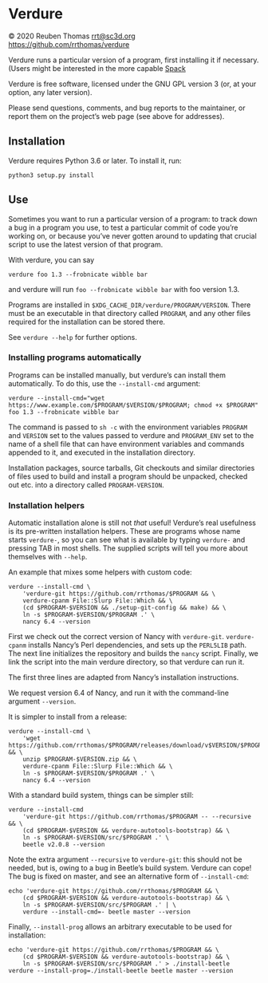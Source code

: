 # Verdure

© 2020 Reuben Thomas <rrt@sc3d.org>  
https://github.com/rrthomas/verdure  

Verdure runs a particular version of a program, first installing it if
necessary. (Users might be interested in the more capable
[Spack](https://github.com/spack/spack)

Verdure is free software, licensed under the GNU GPL version 3 (or, at your
option, any later version).

Please send questions, comments, and bug reports to the maintainer, or
report them on the project’s web page (see above for addresses).


## Installation

Verdure requires Python 3.6 or later. To install it, run:

```
python3 setup.py install
```


## Use

Sometimes you want to run a particular version of a program: to track down a
bug in a program you use, to test a particular commit of code you’re working
on, or because you’ve never gotten around to updating that crucial script to
use the latest version of that program.

With verdure, you can say

```
verdure foo 1.3 --frobnicate wibble bar
```

and verdure will run `foo --frobnicate wibble bar` with foo version 1.3.

Programs are installed in `$XDG_CACHE_DIR/verdure/PROGRAM/VERSION`. There
must be an executable in that directory called `PROGRAM`, and any other
files required for the installation can be stored there.

See `verdure --help` for further options.

### Installing programs automatically

Programs can be installed manually, but verdure’s can install them
automatically. To do this, use the `--install-cmd` argument:

```
verdure --install-cmd="wget https://www.example.com/$PROGRAM/$VERSION/$PROGRAM; chmod +x $PROGRAM" foo 1.3 --frobnicate wibble bar
```

The command is passed to `sh -c` with the environment variables `PROGRAM`
and `VERSION` set to the values passed to verdure and `PROGRAM_ENV` set to
the name of a shell file that can have environment variables and commands
appended to it, and executed in the installation directory.

Installation packages, source tarballs, Git checkouts and similar
directories of files used to build and install a program should be unpacked,
checked out etc. into a directory called `PROGRAM-VERSION`.

### Installation helpers

Automatic installation alone is still not *that* useful! Verdure’s real
usefulness is its pre-written installation helpers. These are programs whose
name starts `verdure-`, so you can see what is available by typing
`verdure-` and pressing TAB in most shells. The supplied scripts will tell
you more about themselves with `--help`.

An example that mixes some helpers with custom code:

```
verdure --install-cmd \
    'verdure-git https://github.com/rrthomas/$PROGRAM && \
    verdure-cpanm File::Slurp File::Which && \
    (cd $PROGRAM-$VERSION && ./setup-git-config && make) && \
    ln -s $PROGRAM-$VERSION/$PROGRAM .' \
    nancy 6.4 --version
```

First we check out the correct version of Nancy with `verdure-git`.
`verdure-cpanm` installs Nancy’s Perl dependencies, and sets up the
`PERL5LIB` path. The next line initializes the repository and builds the
`nancy` script. Finally, we link the script into the main verdure directory,
so that verdure can run it.

The first three lines are adapted from Nancy’s installation instructions.

We request version 6.4 of Nancy, and run it with the command-line argument
`--version`.

It is simpler to install from a release:

```
verdure --install-cmd \
    'wget https://github.com/rrthomas/$PROGRAM/releases/download/v$VERSION/$PROGRAM-$VERSION.zip && \
    unzip $PROGRAM-$VERSION.zip && \
    verdure-cpanm File::Slurp File::Which && \
    ln -s $PROGRAM-$VERSION/$PROGRAM .' \
    nancy 6.4 --version
```

With a standard build system, things can be simpler still:

```
verdure --install-cmd
    'verdure-git https://github.com/rrthomas/$PROGRAM -- --recursive && \
    (cd $PROGRAM-$VERSION && verdure-autotools-bootstrap) && \
    ln -s $PROGRAM-$VERSION/src/$PROGRAM .' \
    beetle v2.0.8 --version
```

Note the extra argument `--recursive` to `verdure-git`: this should not be
needed, but is, owing to a bug in Beetle’s build system. Verdure can cope!
The bug is fixed on master, and see an alternative form of `--install-cmd`:

```
echo 'verdure-git https://github.com/rrthomas/$PROGRAM && \
    (cd $PROGRAM-$VERSION && verdure-autotools-bootstrap) && \
    ln -s $PROGRAM-$VERSION/src/$PROGRAM .' | \
    verdure --install-cmd=- beetle master --version
```

Finally, `--install-prog` allows an arbitrary executable to be used for
installation:

```
echo 'verdure-git https://github.com/rrthomas/$PROGRAM && \
    (cd $PROGRAM-$VERSION && verdure-autotools-bootstrap) && \
    ln -s $PROGRAM-$VERSION/src/$PROGRAM .' > ./install-beetle
verdure --install-prog=./install-beetle beetle master --version
```
